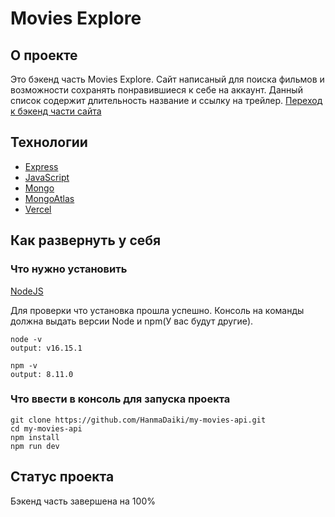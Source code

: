 # Movies Explore

## О проекте

Это бэкенд часть Movies Explore. Сайт написаный для поиска фильмов и возможности сохранять понравившиеся к себе на аккаунт. Данный список содержит длительность название и ссылку на трейлер.
[Переход к бэкенд части сайта](https://github.com/HanmaDaiki/my-movies-client) 

## Технологии

- [Express](https://expressjs.com/)
- [JavaScript](https://developer.mozilla.org/en-US/docs/Web/JavaScript)
- [Mongo](https://www.mongodb.com/)
- [MongoAtlas](https://www.mongodb.com/cloud/atlas)
- [Vercel](https://vercel.com/)

## Как развернуть у себя

### Что нужно установить

[NodeJS](https://nodejs.org/en)

Для проверки что установка прошла успешно. Консоль на команды должна выдать версии Node и npm(У вас будут другие).
```
node -v
output: v16.15.1

npm -v
output: 8.11.0
```

### Что ввести в консоль для запуска проекта

```
git clone https://github.com/HanmaDaiki/my-movies-api.git
cd my-movies-api
npm install
npm run dev
```

## Статус проекта

Бэкенд часть завершена на 100%
